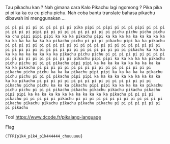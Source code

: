 Tau pikachu kan ? Nah gimana cara Kalo Pikachu lagi ngomong ? Pika pika pi pi ka ka cu cu pichu pichu. Nah coba bantu translate bahasa pikachu dibawah ini menggunakan ...

```
pi pi pi pi pi pi pi pi pi pi pika pipi pi pipi pi pi pi pipi pi pi pi pi pi pi pi pipi pi pi pi pi pi pi pi pi pi pi pichu pichu pichu pichu ka chu pipi pipi pipi ka ka ka pikachu pipi ka ka ka ka ka ka ka ka ka ka ka ka ka ka ka ka pikachu pichu pi pi pi pikachu pipi ka ka pikachu pi pi pi pi pi pi pi pi pi pi pi pi pi pi pi pi pi pi pi pi pi pi pi pi pi pi pi pi pi pi pi pi pi pi pi pi pi pi pi pi pi pikachu ka ka ka ka ka ka ka ka ka ka ka pikachu pichu pichu pi pi pi pi pi pi pi pi pi pi pi pi pi pi pi pi pi pi pi pikachu pipi pipi ka ka ka ka ka pikachu pichu pichu pi pi pi pikachu pipi pipi ka ka ka ka ka ka ka ka ka ka ka ka pikachu pi pi pi pi pi pi pi pi pi pi pi pi pi pi pi pi pi pikachu pichu pichu ka ka ka pikachu pipi pipi ka ka ka ka ka pikachu pichu pichu pi pi pi pikachu pipi pipi ka ka ka ka ka ka ka ka ka ka ka ka pikachu pi pi pi pi pi pi pi pi pi pi pi pi pi pi pi pi pi pikachu pichu pichu ka ka ka pikachu pipi pipi ka ka ka ka ka pikachu pichu pichu pi pi pi pikachu pikachu pikachu pikachu pikachu pikachu pipi pipi ka ka ka ka ka ka ka ka ka ka ka ka pikachu pi pi pi pi pikachu pi pi pi pi pi pikachu pi pi pi pi pi pi pi pi pi pi pi pi pi pikachu pikachu pikachu pikachu pikachu pikachu pi pi pi pi pi pi pi pi pikachu
```

Tool
https://www.dcode.fr/pikalang-language


Flag

```
CTFR{p1k4_p1k4_p1k444444_chuuuuuu}
```